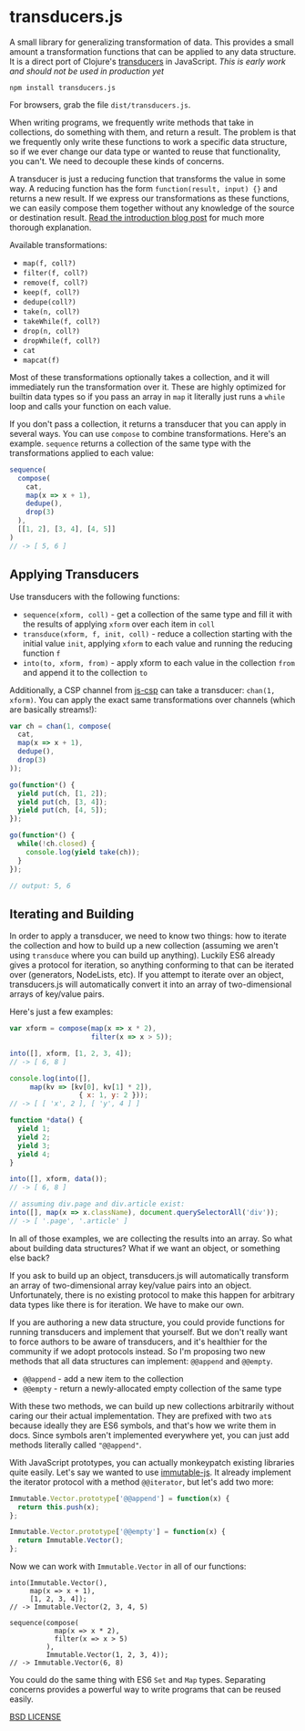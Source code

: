 
# transducers.js

A small library for generalizing transformation of data. This provides a small amount a transformation functions that can be applied to any data structure. It is a direct port of Clojure's [transducers](http://blog.cognitect.com/blog/2014/8/6/transducers-are-coming) in JavaScript. *This is early work and should not be used in production yet*

```
npm install transducers.js
```

For browsers, grab the file `dist/transducers.js`.

When writing programs, we frequently write methods that take in collections, do something with them, and return a result. The problem is that we frequently only write these functions to work a specific data structure, so if we ever change our data type or wanted to reuse that functionality, you can't. We need to decouple these kinds of concerns.

A transducer is just a reducing function that transforms the value in some way. A reducing function has the form `function(result, input) {}` and returns a new result. If we express our transformations as these functions, we can easily compose them together without any knowledge of the source or destination result. [Read the introduction blog post](#) for much more thorough explanation.

Available transformations:

* `map(f, coll?)`
* `filter(f, coll?)`
* `remove(f, coll?)`
* `keep(f, coll?)`
* `dedupe(coll?)`
* `take(n, coll?)`
* `takeWhile(f, coll?)`
* `drop(n, coll?)`
* `dropWhile(f, coll?)`
* `cat`
* `mapcat(f)`

Most of these transformations optionally takes a collection, and it will immediately run the transformation over it. These are highly optimized for builtin data types so if you pass an array in `map` it literally just runs a `while` loop and calls your function on each value.

If you don't pass a collection, it returns a transducer that you can apply in several ways. You can use `compose` to combine transformations. Here's an example. `sequence` returns a collection of the same type with the transformations applied to each value:

```js
sequence(
  compose(
    cat,
    map(x => x + 1),
    dedupe(),
    drop(3)
  ),
  [[1, 2], [3, 4], [4, 5]]
)
// -> [ 5, 6 ]
```

## Applying Transducers

Use transducers with the following functions:

* `sequence(xform, coll)` - get a collection of the same type and fill it with the results of applying `xform` over each item in `coll`
* `transduce(xform, f, init, coll)` - reduce a collection starting with the initial value `init`, applying `xform` to each value and running the reducing function `f`
* `into(to, xform, from)` - apply xform to each value in the collection `from` and append it to the collection `to`

Additionally, a CSP channel from [js-csp](https://github.com/jlongster/js-csp) can take a transducer: `chan(1, xform)`. You can apply the exact same transformations over channels (which are basically streams!):

```js
var ch = chan(1, compose(
  cat,
  map(x => x + 1),
  dedupe(),
  drop(3)
));

go(function*() {
  yield put(ch, [1, 2]);
  yield put(ch, [3, 4]);
  yield put(ch, [4, 5]);
});

go(function*() {
  while(!ch.closed) {
    console.log(yield take(ch));
  }
});

// output: 5, 6
```

## Iterating and Building

In order to apply a transducer, we need to know two things: how to iterate the collection and how to build up a new collection (assuming we aren't using `transduce` where you can build up anything). Luckily ES6 already gives a protocol for iteration, so anything conforming to that can be iterated over (generators, NodeLists, etc). If you attempt to iterate over an object, transducers.js will automatically convert it into an array of two-dimensional arrays of key/value pairs.

Here's just a few examples:

```js
var xform = compose(map(x => x * 2),
                    filter(x => x > 5));

into([], xform, [1, 2, 3, 4]);
// -> [ 6, 8 ]

console.log(into([],
     map(kv => [kv[0], kv[1] * 2]),
                 { x: 1, y: 2 }));
// -> [ [ 'x', 2 ], [ 'y', 4 ] ]

function *data() {
  yield 1;
  yield 2;
  yield 3;
  yield 4;
}

into([], xform, data());
// -> [ 6, 8 ]

// assuming div.page and div.article exist:
into([], map(x => x.className), document.querySelectorAll('div'));
// -> [ '.page', '.article' ]
```

In all of those examples, we are collecting the results into an array. So what about building data structures? What if we want an object, or something else back?

If you ask to build up an object, transducers.js will automatically transform an array of two-dimensional array key/value pairs into an object. Unfortunately, there is no existing protocol to make this happen for arbitrary data types like there is for iteration. We have to make our own.

If you are authoring a new data structure, you could provide functions for running transducers and implement that yourself. But we don't really want to force authors to be aware of transducers, and it's healthier for the community if we adopt protocols instead. So I'm proposing two new methods that all data structures can implement: `@@append` and `@@empty`.

* `@@append` - add a new item to the collection
* `@@empty` - return a newly-allocated empty collection of the same type

With these two methods, we can build up new collections arbitrarily without caring our their actual implementation. They are prefixed with two `at`s because ideally they are ES6 symbols, and that's how we write them in docs. Since symbols aren't implemented everywhere yet, you can just add methods literally called `"@@append"`.

With JavaScript prototypes, you can actually monkeypatch existing libraries quite easily. Let's say we wanted to use [immutable-js](https://github.com/facebook/immutable-js). It already implement the iterator protocol with a method `@@iterator`, but let's add two more:

```js
Immutable.Vector.prototype['@@append'] = function(x) {
  return this.push(x);
};

Immutable.Vector.prototype['@@empty'] = function(x) {
  return Immutable.Vector();
};
```

Now we can work with `Immutable.Vector` in all of our functions:

```
into(Immutable.Vector(),
     map(x => x + 1),
     [1, 2, 3, 4]);
// -> Immutable.Vector(2, 3, 4, 5)

sequence(compose(
           map(x => x * 2),
           filter(x => x > 5)
         ),
         Immutable.Vector(1, 2, 3, 4));
// -> Immutable.Vector(6, 8)
```

You could do the same thing with ES6 `Set` and `Map` types. Separating concerns provides a powerful way to write programs that can be reused easily.

[BSD LICENSE](#)

